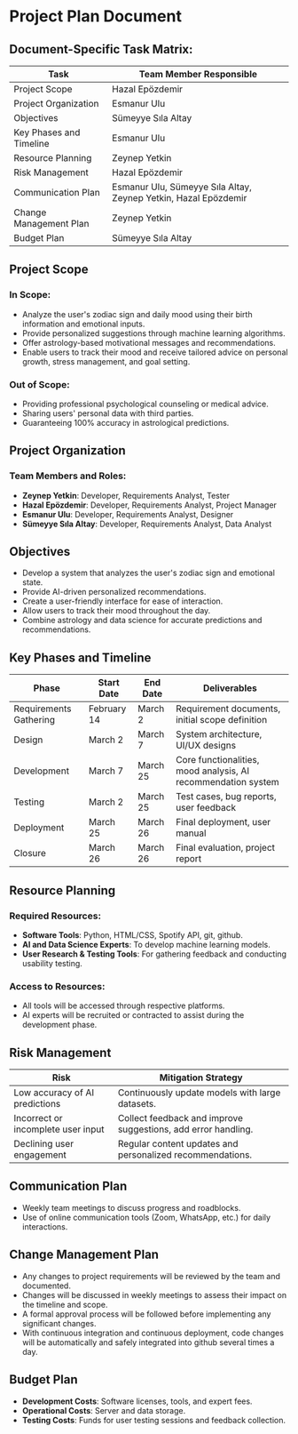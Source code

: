 # Project Plan Document


## Document-Specific Task Matrix:

| Task                                | Team Member Responsible                             |
|-------------------------------------|-----------------------------------------------------|
| Project Scope                       | Hazal Epözdemir                                     |
| Project Organization                | Esmanur Ulu                                         |
| Objectives                          | Sümeyye Sıla Altay                                  |
| Key Phases and Timeline             | Esmanur Ulu                                         |
| Resource Planning                   | Zeynep Yetkin                                       |
| Risk Management                     | Hazal Epözdemir                                     |
| Communication Plan                  | Esmanur Ulu, Sümeyye Sıla Altay, Zeynep Yetkin, Hazal Epözdemir |
| Change Management Plan              | Zeynep Yetkin                                       |
| Budget Plan                         | Sümeyye Sıla Altay                                  |

## Project Scope

### In Scope:
- Analyze the user's zodiac sign and daily mood using their birth information and emotional inputs.
- Provide personalized suggestions through machine learning algorithms.
- Offer astrology-based motivational messages and recommendations.
- Enable users to track their mood and receive tailored advice on personal growth, stress management, and goal setting.

### Out of Scope:
- Providing professional psychological counseling or medical advice.
- Sharing users' personal data with third parties.
- Guaranteeing 100% accuracy in astrological predictions.

## Project Organization

### Team Members and Roles:
- **Zeynep Yetkin**: Developer, Requirements Analyst, Tester
- **Hazal Epözdemir**: Developer, Requirements Analyst, Project Manager
- **Esmanur Ulu**: Developer, Requirements Analyst, Designer
- **Sümeyye Sıla Altay**: Developer, Requirements Analyst, Data Analyst

## Objectives
- Develop a system that analyzes the user's zodiac sign and emotional state.
- Provide AI-driven personalized recommendations.
- Create a user-friendly interface for ease of interaction.
- Allow users to track their mood throughout the day.
- Combine astrology and data science for accurate predictions and recommendations.

## Key Phases and Timeline

| Phase                | Start Date  | End Date    | Deliverables                                        |
|----------------------|-------------|-------------|-----------------------------------------------------|
| Requirements Gathering| February 14 | March 2     | Requirement documents, initial scope definition     |
| Design               | March 2     | March 7     | System architecture, UI/UX designs                  |
| Development          | March 7     | March 25    | Core functionalities, mood analysis, AI recommendation system |
| Testing              | March 2     | March 25    | Test cases, bug reports, user feedback              |
| Deployment           | March 25    | March 26    | Final deployment, user manual                       |
| Closure              | March 26    | March 26    | Final evaluation, project report                    |

## Resource Planning

### Required Resources:
- **Software Tools**: Python, HTML/CSS, Spotify API, git, github.
- **AI and Data Science Experts**: To develop machine learning models.
- **User Research & Testing Tools**: For gathering feedback and conducting usability testing.

### Access to Resources:
- All tools will be accessed through respective platforms.
- AI experts will be recruited or contracted to assist during the development phase.

## Risk Management

| Risk                          | Mitigation Strategy                                       |
|-------------------------------|-----------------------------------------------------------|
| Low accuracy of AI predictions| Continuously update models with large datasets.          |
| Incorrect or incomplete user input | Collect feedback and improve suggestions, add error handling. |
| Declining user engagement     | Regular content updates and personalized recommendations. |

## Communication Plan
- Weekly team meetings to discuss progress and roadblocks.
- Use of online communication tools (Zoom, WhatsApp, etc.) for daily interactions.

## Change Management Plan
- Any changes to project requirements will be reviewed by the team and documented.
- Changes will be discussed in weekly meetings to assess their impact on the timeline and scope.
- A formal approval process will be followed before implementing any significant changes.
- With continuous integration and continuous deployment, code changes will be automatically and safely integrated into github several times a day.

## Budget Plan

- **Development Costs**: Software licenses, tools, and expert fees.
- **Operational Costs**: Server and data storage.
- **Testing Costs**: Funds for user testing sessions and feedback collection.
